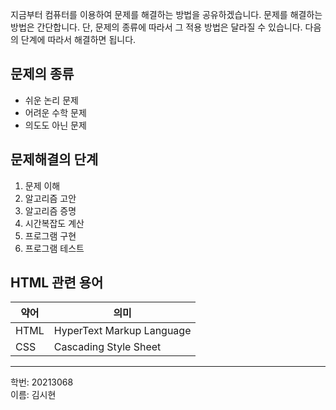 지금부터 컴퓨터를 이용하여 문제를 해결하는 방법을 공유하겠습니다. 문제를 해결하는 방법은 간단합니다. 단, 문제의 종류에 따라서 그 적용 방법은 달라질 수 있습니다. 다음의 단계에 따라서 해결하면 됩니다.

## 문제의 종류

- 쉬운 논리 문제  
- 어려운 수학 문제  
- 의도도 아닌 문제

## 문제해결의 단계

1. 문제 이해  
2. 알고리즘 고안  
3. 알고리즘 증명  
4. 시간복잡도 계산  
5. 프로그램 구현  
6. 프로그램 테스트

## HTML 관련 용어

| 약어  | 의미                          |
|-------|-------------------------------|
| HTML  | HyperText Markup Language     |
| CSS   | Cascading Style Sheet         |

---

학번: 20213068  
이름: 김시현
